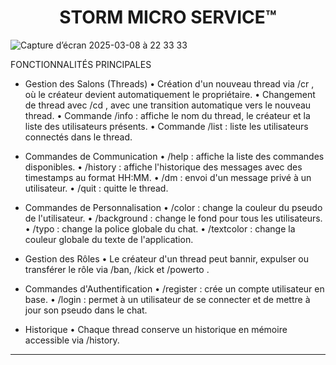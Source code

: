 <h1 align="center">
STORM MICRO SERVICE™
</h1>

![Capture d’écran 2025-03-08 à 22 33 33](https://github.com/DALM1/STORM-MICRO/releases/download/1.0/Capture.d.ecran.2025-03-09.a.19.51.37.png)


 FONCTIONNALITÉS PRINCIPALES

- Gestion des Salons (Threads)
  • Création d'un nouveau thread via /cr <nom> <pass>, où le créateur devient automatiquement le propriétaire.
  • Changement de thread avec /cd <nom> <pass>, avec une transition automatique vers le nouveau thread.
  • Commande /info : affiche le nom du thread, le créateur et la liste des utilisateurs présents.
  • Commande /list : liste les utilisateurs connectés dans le thread.

- Commandes de Communication
  • /help : affiche la liste des commandes disponibles.
  • /history : affiche l'historique des messages avec des timestamps au format HH:MM.
  • /dm <pseudo> <message> : envoi d'un message privé à un utilisateur.
  • /quit : quitte le thread.

- Commandes de Personnalisation
  • /color <couleur> : change la couleur du pseudo de l'utilisateur.
  • /background <url> : change le fond pour tous les utilisateurs.
  • /typo <font> : change la police globale du chat.
  • /textcolor <couleur> : change la couleur globale du texte de l'application.

- Gestion des Rôles
  • Le créateur d'un thread peut bannir, expulser ou transférer le rôle via /ban, /kick et /powerto <pseudo>.

- Commandes d'Authentification
  • /register <email> <password> <pseudo> : crée un compte utilisateur en base.
  • /login <email> <password> : permet à un utilisateur de se connecter et de mettre à jour son pseudo dans le chat.

- Historique
  • Chaque thread conserve un historique en mémoire accessible via /history.

--------------------------------------------------
